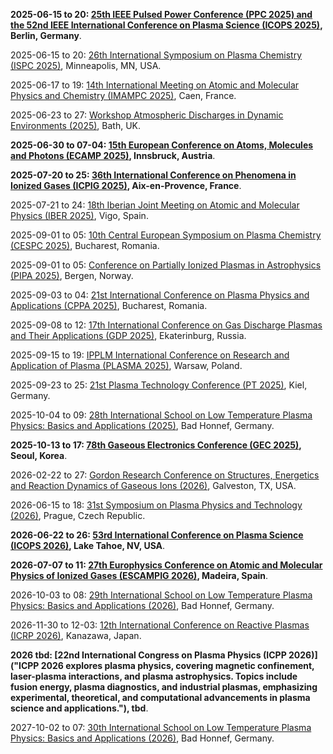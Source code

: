 **2025-06-15 to 20: [25th IEEE Pulsed Power Conference (PPC 2025) and the 52nd IEEE International Conference on Plasma Science (ICOPS 2025)](https://ppps2025.kit.edu "This joint conference explores pulsed power and plasma science, covering high-voltage systems, plasma diagnostics, and laser-plasma interactions. Topics include inertial confinement fusion, plasma processing, and applications in energy and defense, emphasizing experimental and computational advancements."), Berlin, Germany**.

2025-06-15 to 20: [26th International Symposium on Plasma Chemistry (ISPC 2025)](https://ispc-conference.org "ISPC 2025 focuses on plasma chemistry, covering plasma-surface interactions, plasma synthesis, and reactive species. Topics include plasma catalysis, nanomaterial production, and applications in environmental and biomedical fields, emphasizing chemical processes in plasma environments."), Minneapolis, MN, USA.

2025-06-17 to 19: [14th International Meeting on Atomic and Molecular Physics and Chemistry (IMAMPC 2025)](https://imampc2025.sciencesconf.org "IMAMPC 2025 focuses on atomic and molecular physics and chemistry, covering plasma interactions, molecular dynamics, and spectroscopy. Topics include reactive collisions, plasma chemistry, and applications in astrophysics and materials, emphasizing experimental and theoretical studies."), Caen, France.

2025-06-23 to 27: [Workshop Atmospheric Discharges in Dynamic Environments (2025)](https://ctrwiae.org/events "This workshop focuses on atmospheric discharges, covering plasma dynamics, lightning physics, and electromagnetic effects. Topics include plasma modeling, discharge diagnostics, and applications in meteorology and aerospace, emphasizing experimental and computational studies of atmospheric plasmas."), Bath, UK.

**2025-06-30 to 07-04: [15th European Conference on Atoms, Molecules and Photons (ECAMP 2025)](https://ecamp15.org "ECAMP 2025 focuses on atomic, molecular, and photonic physics, covering quantum optics, plasma interactions, and molecular dynamics. Topics include photon-matter interactions, cold atoms, and applications in quantum technologies, emphasizing experimental and theoretical advancements."), Innsbruck, Austria**.

**2025-07-20 to 25: [36th International Conference on Phenomena in Ionized Gases (ICPIG 2025)](https://icpig2025.sciencesconf.org "ICPIG 2025 focuses on ionized gas phenomena, covering plasma diagnostics, discharge physics, and plasma-surface interactions. Topics include plasma processing, astrophysical plasmas, and applications in energy and medicine, emphasizing experimental and theoretical plasma science advancements."), Aix-en-Provence, France**.

2025-07-21 to 24: [18th Iberian Joint Meeting on Atomic and Molecular Physics (IBER 2025)](https://iber2025.webs5.uvigo.es "IBER 2025 focuses on atomic and molecular physics, covering plasma interactions, spectroscopy, and collision dynamics. Topics include plasma chemistry, astrophysical molecules, and applications in materials science, emphasizing experimental and theoretical atomic and molecular studies."), Vigo, Spain.

2025-09-01 to 05: [10th Central European Symposium on Plasma Chemistry (CESPC 2025)](https://cespc.inflpr.ro "CESPC 2025 focuses on plasma chemistry, covering plasma synthesis, reactive plasmas, and plasma-surface interactions. Topics include applications in materials processing, environmental remediation, and nanotechnology, emphasizing experimental and computational advances in plasma chemical processes."), Bucharest, Romania.

2025-09-01 to 05: [Conference on Partially Ionized Plasmas in Astrophysics (PIPA 2025)](https://uib.no/en/ift/173827/partially-ionized-plasmas-astrophysics-pipa2025 "PIPA 2025 focuses on partially ionized plasmas in astrophysics, covering plasma dynamics, magnetic reconnection, and ionization processes. Topics include applications in stellar atmospheres, interstellar medium, and accretion disks, emphasizing computational and observational plasma astrophysics."), Bergen, Norway.

2025-09-03 to 04: [21st International Conference on Plasma Physics and Applications (CPPA 2025)](https://cespc.inflpr.ro "CPPA 2025 focuses on plasma physics, covering plasma generation, diagnostics, and plasma-surface interactions. Topics include applications in fusion, materials processing, and biomedical plasmas, emphasizing experimental and computational advances in plasma science and technology."), Bucharest, Romania.

2025-09-08 to 12: [17th International Conference on Gas Discharge Plasmas and Their Applications (GDP 2025)](https://gdp2025.uran.ru/ "GDP 2025 focuses on gas discharge plasmas, covering plasma generation, diagnostics, and applications. Topics include plasma processing, lighting, and biomedical plasmas, emphasizing experimental and computational advances in gas discharge plasma technologies and their industrial applications."), Ekaterinburg, Russia.

2025-09-15 to 19: [IPPLM International Conference on Research and Application of Plasma (PLASMA 2025)](https://plasma2025.ipplm.pl "PLASMA 2025 focuses on plasma research, covering plasma generation, diagnostics, and plasma-surface interactions. Topics include applications in fusion, materials processing, and space plasmas, emphasizing experimental and computational advances in plasma science and technology."), Warsaw, Poland.

2025-09-23 to 25: [21st Plasma Technology Conference (PT 2025)](https://pt21-kiel.de "PT 2025 focuses on plasma technology, covering plasma processing, surface modification, and plasma diagnostics. Topics include applications in semiconductors, biomedical coatings, and energy, emphasizing experimental and computational advances in plasma-based technological innovations."), Kiel, Germany.

2025-10-04 to 09: [28th International School on Low Temperature Plasma Physics: Basics and Applications (2025)](https://www.plasma-school.org/ "This school explores low-temperature plasma physics, covering plasma generation, diagnostics, and applications. Topics include plasma chemistry, surface processing, and biomedical plasmas, emphasizing fundamental principles and computational modeling for practical applications in industry and medicine."), Bad Honnef, Germany.

**2025-10-13 to 17: [78th Gaseous Electronics Conference (GEC 2025)](https://apsgec.org/gec2025/ "GEC 2025 focuses on gaseous electronics, covering plasma discharges, electron collisions, and plasma chemistry. Topics include applications in semiconductor processing, lighting, and biomedical plasmas, emphasizing experimental and computational studies of low-temperature plasma phenomena and technologies."), Seoul, Korea**.

2026-02-22 to 27: [Gordon Research Conference on Structures, Energetics and Reaction Dynamics of Gaseous Ions (2026)](https://www.grc.org/structures-energetics-and-reaction-dynamics-of-gaseous-ions-conference/2026/ "Explores gaseous ion chemistry and dynamics. Topics include ion structures, reaction mechanisms, and computational modeling of energetics in plasma and gas-phase systems."), Galveston, TX, USA.

2026-06-15 to 18: [31st Symposium on Plasma Physics and Technology (2026)](https://www.plasmaconference.cz/ "This symposium explores plasma physics, covering magnetic confinement, plasma diagnostics, and low-temperature plasmas. Topics include fusion energy, plasma processing, and biomedical applications, emphasizing experimental and computational advancements in plasma science and technology."), Prague, Czech Republic.

**2026-06-22 to 26: [53rd International Conference on Plasma Science (ICOPS 2026)](https://icops.ieee.org/icops2026/ "ICOPS 2026 focuses on plasma science, covering plasma diagnostics, laser-plasma interactions, and plasma applications. Topics include fusion, space plasmas, and plasma processing, emphasizing experimental, theoretical, and computational advancements in plasma physics and technology."), Lake Tahoe, NV, USA**.

**2026-07-07 to 11: [27th Europhysics Conference on Atomic and Molecular Physics of Ionized Gases (ESCAMPIG 2026)](https://escampig2024.physics.muni.cz "ESCAMPIG 2026 focuses on atomic and molecular physics of ionized gases, covering plasma kinetics, electron collisions, and plasma chemistry. Topics include applications in plasma processing, lighting, and biomedicine, emphasizing experimental and computational plasma science advancements."), Madeira, Spain**.

2026-10-03 to 08: [29th International School on Low Temperature Plasma Physics: Basics and Applications (2026)](https://www.plasma-school.org/ "This school explores low-temperature plasma physics, covering plasma generation, diagnostics, and applications. Topics include plasma chemistry, surface processing, and biomedical plasmas, emphasizing fundamental principles and computational modeling for industrial and medical applications."), Bad Honnef, Germany.

2026-11-30 to 12-03: [12th International Conference on Reactive Plasmas (ICRP 2026)](https://annex.jsap.or.jp/plasma/PE_files/meetings.html "ICRP 2026 focuses on reactive plasmas, covering plasma chemistry, etching, and deposition. Topics include applications in semiconductor manufacturing, surface modification, and nanotechnology, emphasizing experimental and computational studies of reactive plasma processes and technologies."), Kanazawa, Japan.

**2026 tbd: [22nd International Congress on Plasma Physics (ICPP 2026)]("ICPP 2026 explores plasma physics, covering magnetic confinement, laser-plasma interactions, and plasma astrophysics. Topics include fusion energy, plasma diagnostics, and industrial plasmas, emphasizing experimental, theoretical, and computational advancements in plasma science and applications."), tbd**.

2027-10-02 to 07: [30th International School on Low Temperature Plasma Physics: Basics and Applications (2026)](https://www.plasma-school.org/ "This school explores low-temperature plasma physics, covering plasma generation, diagnostics, and applications. Topics include plasma-surface interactions, biomedical plasmas, and industrial processing, emphasizing fundamental principles and computational modeling for practical plasma applications."), Bad Honnef, Germany.

